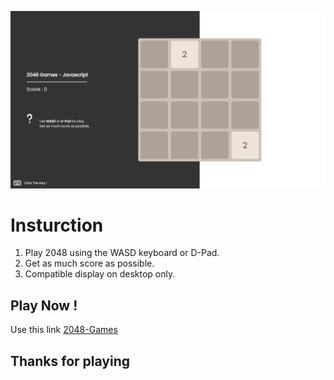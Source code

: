 ![Example Gameplay](src/gameplay.png)

# Insturction

1. Play 2048 using the WASD keyboard or D-Pad.
2. Get as much score as possible.
3. Compatible display on desktop only.

## Play Now !

Use this link [2048-Games](https://dendik-creation.github.io/2048-javascript-games/)

## Thanks for playing

